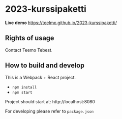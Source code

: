 # 2023-kurssipaketti

**Live demo** https://teelmo.github.io/2023-kurssipaketti/

## Rights of usage

Contact Teemo Tebest.

## How to build and develop

This is a Webpack + React project.

* `npm install`
* `npm start`

Project should start at: http://localhost:8080

For developing please refer to `package.json`